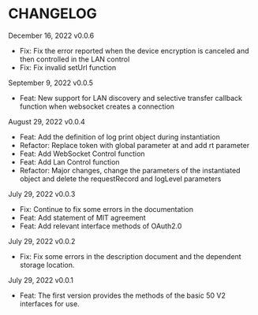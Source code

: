 # CHANGELOG

December 16, 2022 v0.0.6

- Fix: Fix the error reported when the device encryption is canceled and then controlled in the LAN control
- Fix: Fix invalid setUrl function

September 9, 2022 v0.0.5

- Feat: New support for LAN discovery and selective transfer callback function when websocket creates a connection

August 29, 2022 v0.0.4

- Feat: Add the definition of log print object during instantiation
- Refactor: Replace token with global parameter at and add rt parameter
- Feat: Add WebSocket Control function
- Feat: Add Lan Control function
- Refactor: Major changes, change the parameters of the instantiated object and delete the requestRecord and logLevel parameters

July 29, 2022 v0.0.3

- Fix: Continue to fix some errors in the documentation
- Feat: Add statement of MIT agreement
- Feat: Add relevant interface methods of OAuth2.0

July 29, 2022 v0.0.2

- Fix: Fix some errors in the description document and the dependent storage location.

July 29, 2022 v0.0.1

- Feat: The first version provides the methods of the basic 50 V2 interfaces for use.
